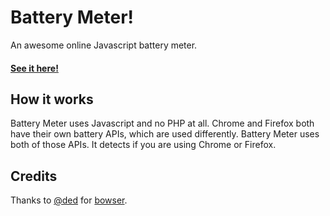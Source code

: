 Battery Meter!
==============

An awesome online Javascript battery meter.

#### [See it here!](http://theawesomecoder61.github.io/Battery-Meter/)

## How it works
Battery Meter uses Javascript and no PHP at all. Chrome and Firefox both have their own battery APIs, which are used differently. Battery Meter uses both of those APIs. It detects if you are using Chrome or Firefox.

## Credits
Thanks to [@ded](https://github.com/ded/) for [bowser](https://github.com/ded/bowser).
